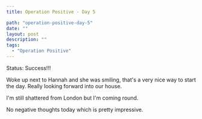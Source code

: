 ```yaml
---
title: Operation Positive - Day 5

path: "operation-positive-day-5"
date: ""
layout: post
description: ""
tags:
  - "Operation Positive"
---
```

Status: Success!!!

Woke up next to Hannah and she was smiling, that's a very nice way to start the day. Really looking forward into our house.

I'm still shattered from London but I'm coming round.

No negative thoughts today which is pretty impressive.
